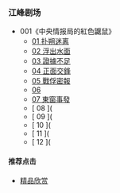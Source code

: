 

### 江峰剧场
- 001《中央情报局的紅色鼴鼠》
  - [ 01 扑朔迷离 ](https://youtu.be/WGYvPtTj9-Q)
  - [ 02 浮出水面 ](https://youtu.be/Vs2Ms6hExQA)
  - [ 03 證據不足 ](https://youtu.be/cYiBbkNcOEE)
  - [ 04 正面交鋒 ](https://youtu.be/8f3oTgjb500)
  - [ 05 戰俘密報 ](https://youtu.be/Go_Hkl9f310)
  - [ 06 ](https://youtu.be/41Obj3lS_jE)
  - [ 07 東窗事發 ](https://youtu.be/dLY_xAr27eU)
  - [ 08 ](
  - [ 09 ](
  - [ 10 ](
  - [ 11 ](
  - [ 12 ](
  

#### 推荐点击
- [精品欣赏](https://summer200.github.io/content/main)
 
